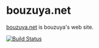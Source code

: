 bouzuya.net
==============================================================================

[bouzuya.net](http://bouzuya.net/) is bouzuya's web site.

[![Build Status](https://travis-ci.org/bouzuya/bouzuya.net.svg)](https://travis-ci.org/bouzuya/bouzuya.net)
